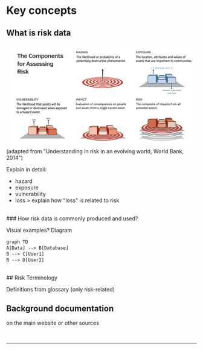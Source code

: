 # Key concepts

## What is risk data

![Screenshot](img/risk_assessment.png)
(adapted from "Understanding in risk in an evolving world, World Bank, 2014")

Explain in detail:

- hazard
- exposure
- vulnerability
- loss > explain how "loss" is related to risk

<br>
### How risk data is commonly produced and used?

Visual examples?
Diagram

```mermaid
graph TD
A[Data] --> B[Database]
B --> C[User1]
B --> D[User2]
```

<br>
## Risk Terminology

Definitions from glossary (only risk-related)

## Background documentation

on the main website or other sources

<br><hr>